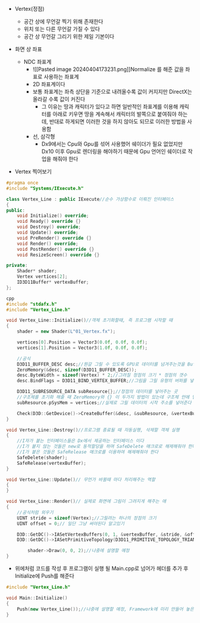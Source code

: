 - Vertex(정점)
	- 공간 상에 무언갈 찍기 위해 존재한다
	- 위치 또는 다른 무언갈 가질 수 있다
	- 공간 상 무언갈 그리기 위한 제일 기본이다
- 화면 상 좌표
	- NDC 좌표계
		- ![[Pasted image 20240404173231.png]]Normalize 를 해준 값을 좌표로 사용하는 좌표계
		- 2D 좌표계이다
		- 보통 좌표계는 좌측 상단을 기준으로 내려올수록 값이 커지지만 DirectX는 올라갈 수록 값이 커진다
			- 그 이유는 땅과 캐릭터가 있다고 하면 일반적인 좌표계를 이용해 캐릭터를 아래로 키우면  땅을 계속해서 캐릭터의 발쪽으로 붙여줘야 하는데, 반대로 하게되면 이러한 것을 하지 않아도 되므로 이러한 방법을 사용함
		- 선, 삼각형
			- Dx9에서는 Cpu와 Gpu를 섞어 사용했어 쉐이더가 필요 없었지만 Dx10 이후 Gpu로 렌더링을 해야하기 때문에 Gpu 언어인 쉐이더로 작업을 해줘야 한다


- Vertex 찍어보기
```C++
#pragma once
#include "Systems/IExecute.h"

class Vertex_Line : public IExecute//순수 가상함수로 이뤄진 인터페이스
{
public:
	void Initialize() override;
	void Ready() override {}
	void Destroy() override;
	void Update() override;
	void PreRender() override {}
	void Render() override;
	void PostRender() override {}
	void ResizeScreen() override {}

private:
	Shader* shader;
	Vertex vertices[2];
	ID3D11Buffer* vertexBuffer;
};

cpp
#include "stdafx.h"
#include "Vertex_Line.h"

void Vertex_Line::Initialize()//객체 초기화할때, 즉 프로그램 시작할 때
{
	shader = new Shader(L"01_Vertex.fx");

	vertices[0].Position = Vector3(0.0f, 0.0f, 0.0f);
	vertices[1].Position = Vector3(1.0f, 0.0f, 0.0f);

	//공식
	D3D11_BUFFER_DESC desc;//뭔갈 그릴 수 있도록 GPU로 데이터를 넘겨주는것을 Buffer 라 한다
	ZeroMemory(&desc, sizeof(D3D11_BUFFER_DESC));
	desc.ByteWidth = sizeof(Vertex) * 2;//그려질 정점의 크기 * 정점의 갯수
	desc.BindFlags = D3D11_BIND_VERTEX_BUFFER;//그림을 그릴 유형의 버퍼를 넣는 곳으로 우리는 정점을 그릴 것이기 때문에 VertexBuffer를 씀

	D3D11_SUBRESOURCE_DATA subResource{};//정점의 데이터를 넣어주는 곳
	//구조체를 초기화 해줄 때 ZeroMemory와 {} 이 두가지 방법이 있는데 구조체 안에 맴버변수 중 포인터 변수가 있는 경우 ZeroMemory를 사용해줘야 한다
	subResource.pSysMem = vertices;//실제로 그릴 데이터의 시작 주소를 넣어준다

	Check(D3D::GetDevice()->CreateBuffer(&desc, &subResource, &vertexBuffer));//버퍼 생성
}

void Vertex_Line::Destroy()//프로그램 종료될 때 자동실행, 삭제할 객체 실행
{
	//I자가 붙는 인터페이스들은 Dx에서 제공하는 인터페이스 이다
	//I가 붙지 않는 것들은 new로 동적할당을 하며 SafeDelete 매크로로 해제해줘야 한다
	//I가 붙은 것들은 SafeRelease 매크로를 이용하여 해제해줘야 한다
	SafeDelete(shader);
	SafeRelease(vertexBuffer);
}

void Vertex_Line::Update()// 무언가 바뀔때 마다 처리해주는 역할
{
}

void Vertex_Line::Render()// 실제로 화면에 그림이 그려지게 해주는 애
{
	//공식처럼 외우기
	UINT stride = sizeof(Vertex);//그릴려는 하나의 정점의 크기
	UINT offset = 0;// 일단 그냥 써야된다 알고있기

	D3D::GetDC()->IASetVertexBuffers(0, 1, &vertexBuffer, &stride, &offset);//시작 슬롯, 셋팅할 버퍼 번호, 버퍼, 크기, offset을 넣어준다 
	D3D::GetDC()->IASetPrimitiveTopology(D3D11_PRIMITIVE_TOPOLOGY_TRIANGLELIST)//어떠한 모양으로 그릴지 결정해주는 함수로, 그릴 방법을 넣어주면 됨

		shader->Draw(0, 0, 2);//나중에 설명할 예정
}
```
- 위에처럼 코드를 작성 후 프로그램이 실행 될 Main.cpp로 넘어가 헤더를 추가 후 Initialize에 Push를 해준다
```C++
#include "Vertex_Line.h"

void Main::Initialize()
{
	Push(new Vertex_Line());//나중에 설명할 예정, Framework에 미리 만들어 놓은것
}
```
